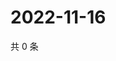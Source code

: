 # 2022-11-16

共 0 条

<!-- BEGIN WEIBO -->
<!-- 最后更新时间 Wed Nov 16 2022 18:00:40 GMT+0800 (China Standard Time) -->

<!-- END WEIBO -->
